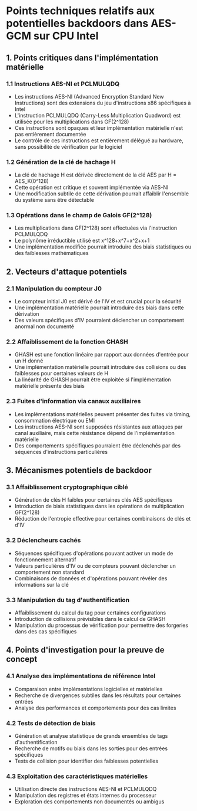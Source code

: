 # Points techniques relatifs aux potentielles backdoors dans AES-GCM sur CPU Intel

## 1. Points critiques dans l'implémentation matérielle

### 1.1 Instructions AES-NI et PCLMULQDQ
- Les instructions AES-NI (Advanced Encryption Standard New Instructions) sont des extensions du jeu d'instructions x86 spécifiques à Intel
- L'instruction PCLMULQDQ (Carry-Less Multiplication Quadword) est utilisée pour les multiplications dans GF(2^128)
- Ces instructions sont opaques et leur implémentation matérielle n'est pas entièrement documentée
- Le contrôle de ces instructions est entièrement délégué au hardware, sans possibilité de vérification par le logiciel

### 1.2 Génération de la clé de hachage H
- La clé de hachage H est dérivée directement de la clé AES par H = AES_K(0^128)
- Cette opération est critique et souvent implémentée via AES-NI
- Une modification subtile de cette dérivation pourrait affaiblir l'ensemble du système sans être détectable

### 1.3 Opérations dans le champ de Galois GF(2^128)
- Les multiplications dans GF(2^128) sont effectuées via l'instruction PCLMULQDQ
- Le polynôme irréductible utilisé est x^128+x^7+x^2+x+1
- Une implémentation modifiée pourrait introduire des biais statistiques ou des faiblesses mathématiques

## 2. Vecteurs d'attaque potentiels

### 2.1 Manipulation du compteur J0
- Le compteur initial J0 est dérivé de l'IV et est crucial pour la sécurité
- Une implémentation matérielle pourrait introduire des biais dans cette dérivation
- Des valeurs spécifiques d'IV pourraient déclencher un comportement anormal non documenté

### 2.2 Affaiblissement de la fonction GHASH
- GHASH est une fonction linéaire par rapport aux données d'entrée pour un H donné
- Une implémentation matérielle pourrait introduire des collisions ou des faiblesses pour certaines valeurs de H
- La linéarité de GHASH pourrait être exploitée si l'implémentation matérielle présente des biais

### 2.3 Fuites d'information via canaux auxiliaires
- Les implémentations matérielles peuvent présenter des fuites via timing, consommation électrique ou EMI
- Les instructions AES-NI sont supposées résistantes aux attaques par canal auxiliaire, mais cette résistance dépend de l'implémentation matérielle
- Des comportements spécifiques pourraient être déclenchés par des séquences d'instructions particulières

## 3. Mécanismes potentiels de backdoor

### 3.1 Affaiblissement cryptographique ciblé
- Génération de clés H faibles pour certaines clés AES spécifiques
- Introduction de biais statistiques dans les opérations de multiplication GF(2^128)
- Réduction de l'entropie effective pour certaines combinaisons de clés et d'IV

### 3.2 Déclencheurs cachés
- Séquences spécifiques d'opérations pouvant activer un mode de fonctionnement alternatif
- Valeurs particulières d'IV ou de compteurs pouvant déclencher un comportement non standard
- Combinaisons de données et d'opérations pouvant révéler des informations sur la clé

### 3.3 Manipulation du tag d'authentification
- Affaiblissement du calcul du tag pour certaines configurations
- Introduction de collisions prévisibles dans le calcul de GHASH
- Manipulation du processus de vérification pour permettre des forgeries dans des cas spécifiques

## 4. Points d'investigation pour la preuve de concept

### 4.1 Analyse des implémentations de référence Intel
- Comparaison entre implémentations logicielles et matérielles
- Recherche de divergences subtiles dans les résultats pour certaines entrées
- Analyse des performances et comportements pour des cas limites

### 4.2 Tests de détection de biais
- Génération et analyse statistique de grands ensembles de tags d'authentification
- Recherche de motifs ou biais dans les sorties pour des entrées spécifiques
- Tests de collision pour identifier des faiblesses potentielles

### 4.3 Exploitation des caractéristiques matérielles
- Utilisation directe des instructions AES-NI et PCLMULQDQ
- Manipulation des registres et états internes du processeur
- Exploration des comportements non documentés ou ambigus
